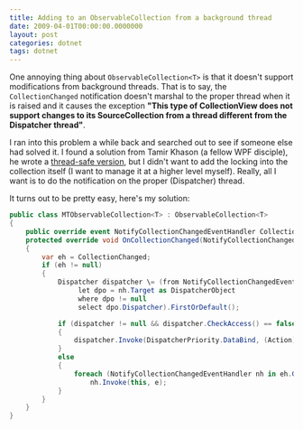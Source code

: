 ```yaml
---
title: Adding to an ObservableCollection from a background thread
date: 2009-04-01T00:00:00.0000000
layout: post
categories: dotnet
tags: dotnet
---
```


One annoying thing about `ObservableCollection<T>` is that it doesn't support modifications from background threads.  That is to say, the `CollectionChanged` notification doesn't marshal to the proper thread when it is raised and it causes the exception **"This type of CollectionView does not support changes to its SourceCollection from a thread different from the Dispatcher thread"**. 

I ran into this problem a while back and searched out to see if someone else had solved it. I found a solution from Tamir Khason (a fellow WPF disciple), he wrote a [thread-safe version](http://blogs.microsoft.co.il/blogs/tamir/archive/2007/04/22/Thread-safe-observable-collection.aspx), but I didn't want to add the locking into the collection itself (I want to manage it at a higher level myself).  Really, all I want is to do the notification on the proper (Dispatcher) thread.

It turns out to be pretty easy, here's my solution:

```csharp
public class MTObservableCollection<T> : ObservableCollection<T>  
{  
    public override event NotifyCollectionChangedEventHandler CollectionChanged;  
    protected override void OnCollectionChanged(NotifyCollectionChangedEventArgs e)  
    {  
        var eh = CollectionChanged;  
        if (eh != null)  
        {  
            Dispatcher dispatcher \= (from NotifyCollectionChangedEventHandler nh in eh.GetInvocationList()  
                 let dpo = nh.Target as DispatcherObject  
                 where dpo != null  
                 select dpo.Dispatcher).FirstOrDefault();  

            if (dispatcher != null && dispatcher.CheckAccess() == false)  
            {  
                dispatcher.Invoke(DispatcherPriority.DataBind, (Action)(() => OnCollectionChanged(e)));  
            }  
            else
            {  
                foreach (NotifyCollectionChangedEventHandler nh in eh.GetInvocationList())  
                    nh.Invoke(this, e);  
            }  
        }
    }
}
```
